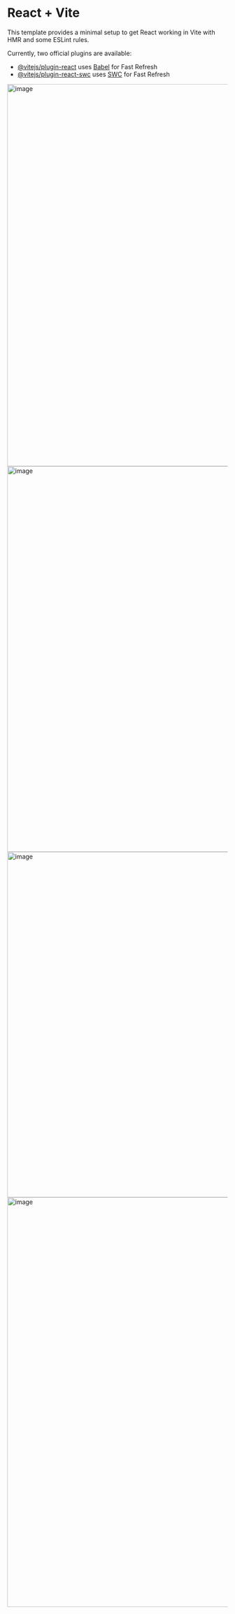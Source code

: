 # React + Vite

This template provides a minimal setup to get React working in Vite with HMR and some ESLint rules.

Currently, two official plugins are available:

- [@vitejs/plugin-react](https://github.com/vitejs/vite-plugin-react/blob/main/packages/plugin-react/README.md) uses [Babel](https://babeljs.io/) for Fast Refresh
- [@vitejs/plugin-react-swc](https://github.com/vitejs/vite-plugin-react-swc) uses [SWC](https://swc.rs/) for Fast Refresh

<img width="1900" height="874" alt="image" src="https://github.com/user-attachments/assets/70112405-fc74-47d2-96fe-40886a594973" />
<img width="1895" height="882" alt="image" src="https://github.com/user-attachments/assets/0971f051-4fbe-46a6-ac14-c235321e4140" />
<img width="1913" height="790" alt="image" src="https://github.com/user-attachments/assets/55fee426-f8fd-4fbd-819e-0121d1754081" />
<img width="1909" height="937" alt="image" src="https://github.com/user-attachments/assets/ba7439a7-4726-4f67-bbf9-d4a3a59fa695" />


